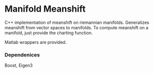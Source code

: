 # Manifold Meanshift

C++ implementation of meanshift on riemannian manifolds. Generalizes meanshift from vector spaces to manifolds. To compute meanshift on a manifold, just provide the charting function. 

Matlab wrappers are provided.

### Dependenices
Boost, Eigen3

